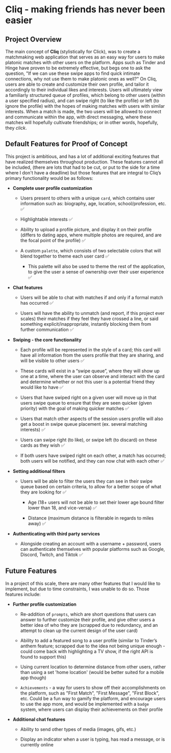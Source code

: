 # Cliq - making friends has never been easier

## Project Overview

The main concept of **Cliq** (stylistically for Click), was to create a matchmaking web application that serves as an easy way for users to make platonic matches with other users on the platform. Apps such as Tinder and Hinge have proven to be extremely effective, but begs one to ask the question, "If we can use these swipe apps to find quick intimate connections, why not use them to make platonic ones as well?" On Cliq, users are able to create and customize their own profile, and tailor it accordingly to their individual likes and interests. Users will ultimately view a familiarly structured queue of profiles, which belong to other users (within a user specified radius), and can swipe right (to like the profile) or left (to ignore the profile) with the hopes of making matches with users with similar interests. When a match is made, the two users will be allowed to connect and communicate within the app, with direct messaging, where these matches will hopefully cultivate friendships; or in other words, hopefully, they *click*.

## Default Features for Proof of Concept

This project is ambitious, and has a lot of additional exciting features that have realized themselves throughout production. These features cannot all be included, (there are lots that had to be cut, or put to the side for a time where I don't have a deadline) but those features that are integral to Cliq’s primary functionality would be as follows:

- **Complete user profile customization**

  - Users present to others with a unique `card`, which contains user information such as: biography, age, location, school/profession, etc. ✅

  - Highlightable interests ✅

  - Ability to upload a profile picture, and display it on their profile (differs to dating apps, where multiple photos are required, and are the focal point of the profile) ✅

  - A custom `palette`, which consists of two selectable colors that will blend together to theme each user card ✅

    - This palette will also be used to theme the rest of the application, to give the user a sense of ownership over their user experience ✅

- **Chat features**

  - Users will be able to chat with matches if and only if a formal match has occurred ✅

  - Users will have the ability to unmatch (and report, if this project ever scales) their matches if they feel they have crossed a line, or said something explicit/inappropriate, instantly blocking them from further communication ✅

- **Swiping - the core functionality**

  - Each profile will be represented in the style of a card; this card will have all information from the users profile that they are sharing, and will be visible to other users ✅

  - These cards will exist in a “swipe queue”, where they will show up one at a time, where the user can observe and interact with the card and determine whether or not this user is a potential friend they would like to have ✅

  - Users that have swiped right on a given user will move up in that users swipe queue to ensure that they are seen quicker (given priority) with the goal of making quicker matches ✅

  - Users that match other aspects of the session users profile will also get a boost in swipe queue placement (ex. several matching interests) ✅

  - Users can swipe right (to like), or swipe left (to discard) on these cards as they wish ✅

  - If both users have swiped right on each other, a match has occurred; both users will be notified, and they can now chat with each other ✅

- **Setting additional filters**

  - Users will be able to filter the users they can see in their swipe queue based on certain criteria, to allow for a better scope of what they are looking for ✅

    - Age (18+ users will not be able to set their lower age bound filter lower than 18, and vice-versa) ✅

    - Distance (maximum distance is filterable in regards to miles away) ✅

- **Authenticating with third party services**

  - Alongside creating an account with a username + password, users can authenticate themselves with popular platforms such as Google, Discord, Twitch, and Tiktok ✅

## Future Features

In a project of this scale, there are many other features that I would like to implement, but due to time constraints, I was unable to do so. Those features include:

- **Further profile customization**

  - Re-addition of `prompts`, which are short questions that users can answer to further customize their profile, and give other users a better idea of who they are (scrapped due to redundancy, and an attempt to clean up the current design of the user card)

  - Ability to add a featured song to a user profile (similar to Tinder’s anthem feature; scrapped due to the idea not being unique enough - could come back with highlighting a TV show, if the right API is found to support this)

  - Using current location to determine distance from other users, rather than using a set 'home location' (would be better suited for a mobile app though)

  - `Achievements` - a way for users to show off their accomplishments on the platform, such as "First Match", "First Message", "First Block", etc. Could be a fun way to gamify the platform, and encourage users to use the app more, and would be implemented with a `badge` system, where users can display their achievements on their profile


- **Additional chat features**

  - Ability to send other types of media (images, gifs, etc.)

  - Display an indicator when a user is typing, has read a message, or is currently online
